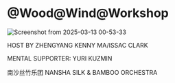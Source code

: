 # @Wood@Wind@Workshop
![Screenshot from 2025-03-13 00-53-33](https://github.com/user-attachments/assets/6ee03944-28b9-4e4e-913c-b8f42fc8e303)

HOST BY ZHENGYANG KENNY MA/ISSAC CLARK

MENTAL SUPPORTER: YURI KUZMIN

南沙丝竹乐团 NANSHA SILK & BAMBOO ORCHESTRA
